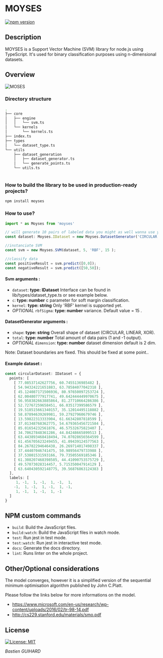 # MOYSES

[![npm version](https://badge.fury.io/js/node-svm-smo.svg)](https://badge.fury.io/js/moyses)

## Description

MOYSES is a Support Vector Machine (SVM) library for node.js using TypeScript.
It's used for binary classification purposes using n-dimensional datasets.

## Overview
![MOSES](https://media.giphy.com/media/12Wn7ox4gWevAs/giphy.gif)

### Directory structure 
```bash
.
├── core
│   ├── engine
│   │   └── svm.ts
│   └── kernels
│       └── kernels.ts
├── index.ts
├── types
│   └── dataset_type.ts
└── utils
    ├── dataset_generation
    │   ├── dataset_generator.ts
    │   └── generate_points.ts
    └── utils.ts
    
```

### How to build the library to be used in production-ready projects?

```npm install moyses```

### How to use?

```typescript
import * as Moyses from 'moyses'

// will generate 10 pairs of labeled data you might as well wanna use your own dataset
const dataset: Moyses.IDataset = new Moyses.DatasetGenerator('CIRCULAR',10).generate();

//instanciate SVM
const svm = new Moyses.SVM(dataset, 5, 'RBF', 15 );

//classify data
const positiveResult = svm.predict([0,0]);
const negativeResult = svm.predict([50,50]);

```

#### Svm arguments : 
- `dataset`: **type: IDataset** Interface can be found in lib/types/dataset_type.ts or see example below. 
- `c`: **type: number** c parameter for soft margin classification. 
- `kernel`: **type: string** Only 'RBF' kernel is supported yet. 
- *OPTIONAL* `rbfSigma`: **type: number** variance. Default value = 15  . 

#### DatasetGenerator arguments : 
- `shape`: **type: string** Overall shape of dataset (CIRCULAR, LINEAR, XOR). 
- `total`: **type: number** Total amount of data pairs (1 and -1 output). 
- *OPTIONAL* `dimension`: **type: number** dataset dimension default is 2 dim. 

Note: Dataset boundaries are fixed. This should be fixed at some point..


#### Example dataset : 

```typescript
const circularDataset: IDataset = {
  points: [
    [ 77.08537142627756, 60.7455136985482 ],
    [ 54.94324221651883, 63.78584077042318 ],
    [ 45.124087171506936, 80.97650097253724 ],
    [ 62.00480777917741, 49.642444449970675 ],
    [ 56.958382663885864, 81.27710664286386 ],
    [ 52.72767259658451, 66.03517399586579 ],
    [ 19.518515661340157, 35.12014495118882 ],
    [ 58.87894639269981, 59.27927960679746 ],
    [ 13.59822313333904, 61.66342807818599 ],
    [ 37.01348768362775, 54.679365456721584 ],
    [ 85.01654232561876, 46.57532675823407 ],
    [ 34.70627848361286, 44.84248665899513 ],
    [ 63.443893468418494, 74.07028656564599 ],
    [ 61.456705623249455, 41.09439124577563 ],
    [ 84.26782294646438, 26.269714017498337 ],
    [ 37.44407046741475, 50.98956479733988 ],
    [ 37.53801531593166, 79.73505569185346 ],
    [ 61.308207468398585, 44.41090753575729 ],
    [ 49.57073028314457, 5.715350047914129 ],
    [ 63.640430592148775, 39.56876863124383 ]
  ],
  labels: [
     1, -1,  1, -1,  1, -1,  1,
    -1,  1, -1,  1, -1,  1, -1,
     1, -1,  1, -1,  1, -1
  ]
}
```

## NPM custom commands

- `build`: Build the JavaScript files. 
- `build:watch`: Build the JavaScript files in watch mode. 
- `test`: Run jest in test mode.
- `test:watch`: Run jest in interactive test mode.
- `docs`: Generate the docs directory.
- `lint`: Runs linter on the whole project.


## Other/Optional considerations

The model converges, however it is a simplified version of the sequential minimum optimisation algorithm published by John C.Platt.

Please follow the links below for more informations on the model.

-   https://www.microsoft.com/en-us/research/wp-content/uploads/2016/02/tr-98-14.pdf
-   http://cs229.stanford.edu/materials/smo.pdf

## License

[![License: MIT](https://img.shields.io/badge/License-MIT-yellow.svg)](https://opensource.org/licenses/MIT) 

*Bastien GUIHARD*

